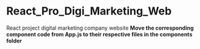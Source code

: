 # React_Pro_Digi_Marketing_Web
React project
digital marketing company website
**Move the corresponding component code from App.js to their respective files in the components folder**

